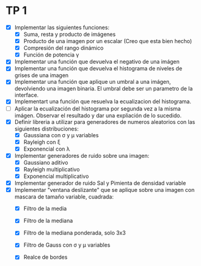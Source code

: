 # TP 1
- [x] Implementar las siguientes funciones:
	- [x] Suma, resta y producto de imágenes
	- [x] Producto de una imagen por un escalar (Creo que esta bien hecho)
	- [x] Compresión del rango dinámico
	- [x] Función de potencia γ
- [x] Implementar una función que devuelva el negativo de una imágen
- [x] Implementar una función que devuelva el histograma de niveles de grises de una imagen
- [x] Implementar una función que aplique un umbral a una imágen, devolviendo una imagen binaria. El umbral debe ser un parametro de la interface.
- [x] Implementart una función que resuelva la ecualizacion del histograma.
- [ ] Aplicar la ecualización del histograma por segunda vez a la misma imágen. Observar el resultado y dar una expliación de lo sucedido.
- [x] Definir libreria a utilizar para generadores de numeros aleatorios con las siguientes distribuciones:
	- [x] Gaussiana con σ y μ variables
	- [x] Rayleigh con ξ
	- [x] Exponencial con λ
- [x] Implementar generadores de ruido sobre una imagen:
	- [x] Gaussiano aditivo
	- [x] Rayleigh multiplicativo
	- [x] Exponencial multiplicativo
- [x] Implementar generador de ruido Sal y Pimienta de densidad variable
- [x] Implementar "ventana deslizante" que se aplique sobre una imagen con mascara de tamaño variable, cuadrada:
	- [x] Filtro de la media
	- [x] Filtro de la mediana
	- [x] Filtro de la mediana ponderada, solo 3x3
	- [x] Filtro de Gauss con σ y μ variables
	- [x] Realce de bordes
	

